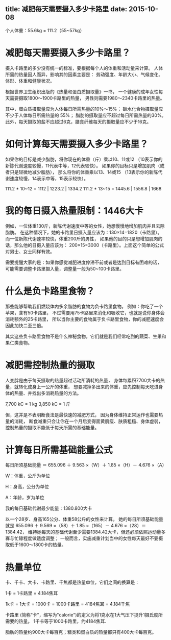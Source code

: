 title: 减肥每天需要摄入多少卡路里
date: 2015-10-08
---

个人体重：55.6kg = 111.2（55~57kg）

# 减肥每天需要摄入多少卡路里？

摄入卡路里的多少没有统一的标准，要根据每个人的体重和活动量来计算。
人体所需的热量因人而异，影响其的因素主要是：
劳动强度、年龄大小、气候变化、体形、体重和健康状况。

根据世界卫生组织出版的《热量和蛋白质摄取量》一书，
一个健康的成年女性每天需要摄取1800～1900卡路里的热量，
男性则需要1980～2340卡路里的热量。

其中，蛋白质摄取量应为人体每日所需热量的10%～15%；
碳水化合物摄取量应不少于人体每日所需热量的 55%；
脂肪的摄取量应不超过每日所需热量的30%。
此外，每天摄取的盐不应超过6克，膳食纤维每天的摄取量应不少于16克。

# 如何计算每天需要摄入多少卡路里？

如果你的目标是减少脂肪，将你现在的体重（斤）乘以10、11或12
（10表示你的新陈代谢速度较慢，11代表中等，12代表较快）。
如果你的目标只是增加肌肉（或者只是轻微地减少脂肪），
那么将你的体重乘以13、14或15
（13表示你的新陈代谢速度较慢，14表示中等，15表示较快）。

111.2 * 10~12 = 1112   | 1223.2 | 1334.2
111.2 * 13~15 = 1445.6 | 1556.8 | 1668

# 我的每日摄入热量限制：1446大卡

例如，一位体重130斤，新陈代谢速度中等的女性，她想慢慢地增加肌肉并且去除脂肪。
在这种情况下，她的卡路里日摄入量应该为：130×14=1820（卡路里）。
而一位新陈代谢速率较快，体重200斤的男性，
如果他的目的只是想增加肌肉的话，那么他的日摄入量应该为：
200×15=3000（卡路里）。上面这个简单的公式对男士、女士同样有效。

需要提醒大家的是：如果你感觉减肥进度停滞不前或者是达到目标有困难的话，
可能需要调整卡路里摄入量，调整量一般为50~100卡路里。

# 什么是负卡路里食物？

那些能够帮助我们燃烧体内多余脂肪的食物为负卡路里食物。
例如：你吃了一个苹果，含有50卡路里，
不过需要用75卡路里来消化和吸收它，也就是说你身体会消耗额外的25卡路里，
所以当你主要的食物属于负卡路里食物，你的减肥速度会因此加快二至三倍。

其实这些负卡路里食物不是什么神秘食物，它们就是我们经常吃到的蔬菜、生果和果仁类食物。

# 减肥需控制热量的摄取

人变胖是由于每天摄取的热量超过活动所消耗的热量，
身体每累积7700大卡的热量，就转化成身上一公斤的体重，
想要减掉多出来的体重，应先控制每天吃进身体的热量、并找出多消耗热量的方法。

7,700 kC = 1 kg
3,850 kC = 1 斤

但，这并是不表明断食法是最快速的减肥方式，
因为身体维持正常运作也需要热量的消耗，
断食减重只会让你在一个月后变得面黄肌瘦、肤质粗糙、身体虚弱，
控制热量的摄取不能低于每天所需的基础能量。

# 计算每日所需基础能量公式

每日所须基础能量 ＝ 655.096 ＋ 9.563 ×（W）＋ 1.85 ×（H）－ 4.676 ×（A）

W：体重，公斤为单位

H：身高，公分为单位

A：年龄，岁为单位

我的每日基础代谢最少能量：1380.800大卡

以一个28岁、身高165公分、体重58公斤的女性来计算，
她的每日所须基础能量就是
655.096 ＋ 9.569 ×（58）＋ 1.85 ×（165）－ 4.676 ×（28）＝ 1384.42，
维持她每天的基础代谢至少需要1384.42大卡，但还必须依照运动量多寡与忙碌程度做适度调整；
一般而言，实施减重计划当中的女性每天最好不要摄取低于1600～1800卡的热量。

# 热量单位

卡、千卡、大卡、卡路里、千焦都是热量单位，它们之间的换算是：

1卡 = 1卡路里 = 4.184焦耳

1k卡 = 1大卡 = 1000卡 = 1000卡路里 = 4184焦耳 = 4.184千焦

卡路里 (简称“卡”，缩写为"calorie")的定义为将1克水在1大气压下提升1摄氏度所需要的热量。
1千卡等于1000卡路里，约4184焦耳.

脂肪的热量约900大卡每百克；糖类和蛋白质的热量都只有400大卡每百克。
